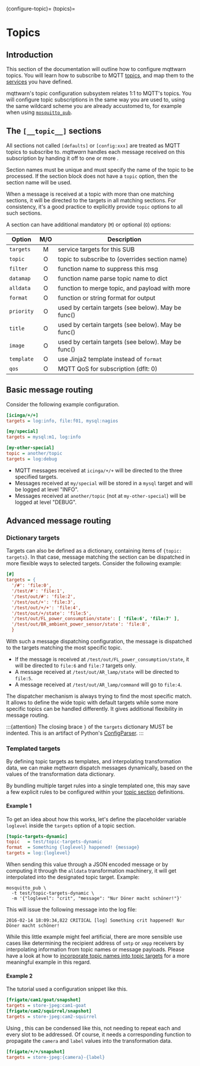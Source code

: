 (configure-topic)=
(topics)=
# Topics


## Introduction

This section of the documentation will outline how to configure mqttwarn 
topics. You will learn how to subscribe to MQTT [topics](#topics), and map 
them to the [services](#services) you have defined.

mqttwarn's topic configuration subsystem relates 1:1 to MQTT's topics. You will
configure topic subscriptions in the same way you are used to, using the same
wildcard scheme you are already accustomed to, for example when using [`mosquitto_pub`].


## The `[__topic__]` sections

All sections not called `[defaults]` or `[config:xxx]` are treated as MQTT topics
to subscribe to. _mqttwarn_ handles each message received on this subscription
by handing it off to one or more [](#service-targets).

Section names must be unique and must specify the name of the topic to be processed. 
If the section block does not have a `topic` option, then the section name will be used.

When a message is received at a topic with more than one matching sections, it
will be directed to the targets in all matching sections.  For consistency,
it's a good practice to explicitly provide `topic` options to all such sections.

A section can have additional mandatory (`M`) or optional (`O`) options:

| Option        |  M/O   | Description                                    |
| ------------- | :----: | ---------------------------------------------- |
| `targets`     |   M    | service targets for this SUB                   |
| `topic`       |   O    | topic to subscribe to (overrides section name) |
| `filter`      |   O    | function name to suppress this msg             |
| `datamap`     |   O    | function name parse topic name to dict         |
| `alldata`     |   O    | function to merge topic, and payload with more |
| `format`      |   O    | function or string format for output           |
| `priority`    |   O    | used by certain targets (see below). May be func()  |
| `title`       |   O    | used by certain targets (see below). May be func()  |
| `image`       |   O    | used by certain targets (see below). May be func()  |
| `template`    |   O    | use Jinja2 template instead of `format`        |
| `qos`         |   O    | MQTT QoS for subscription (dflt: 0)            |


## Basic message routing

Consider the following example configuration.

```ini
[icinga/+/+]
targets = log:info, file:f01, mysql:nagios

[my/special]
targets = mysql:m1, log:info

[my-other-special]
topic = another/topic
targets = log:debug
```

- MQTT messages received at `icinga/+/+` will be directed to the three specified
  targets.
- Messages received at `my/special` will be stored in a `mysql` target and will 
  be logged at level "INFO".
- Messages received at `another/topic` (not at `my-other-special`) will be logged 
  at level "DEBUG".


## Advanced message routing


### Dictionary targets

Targets can also be defined as a dictionary, containing items of `{topic: targets}`. 
In that case, message matching the section can be dispatched in more  flexible ways 
to selected targets. Consider the following example:

```ini
[#]
targets = {
  '/#': 'file:0',
  '/test/#': 'file:1',
  '/test/out/#': 'file:2',
  '/test/out/+': 'file:3',
  '/test/out/+/+': 'file:4',
  '/test/out/+/state': 'file:5',
  '/test/out/FL_power_consumption/state': [ 'file:6', 'file:7' ],
  '/test/out/BR_ambient_power_sensor/state': 'file:8',
  }
```

With such a message dispatching configuration, the message is dispatched to the
targets matching the most specific topic.

- If the message is received at `/test/out/FL_power_consumption/state`, it will
  be directed to `file:6` and `file:7` targets only.
- A message received at `/test/out/AR_lamp/state` will be directed to `file:5`.
- A message received at `/test/out/AR_lamp/command` will go to `file:4`.

The dispatcher mechanism is always trying to find the most specific match. It
allows to define the wide topic with default targets while some more specific 
topics can be handled differently. It gives additional flexibility in message 
routing.

:::{attention}
The closing brace `}` of the `targets` dictionary MUST be indented. This is an
artifact of Python's [ConfigParser](inv:python#library/configparser).
:::


### Templated targets

By defining topic targets as templates, and interpolating transformation data,
we can make _mqttwarn_ dispatch messages dynamically, based on the values of
the transformation data dictionary.

By bundling multiple target rules into a single templated one, this may save a
few explicit rules to be configured within your [topic section](#topics) definitions.

#### Example 1
To get an idea about how this works, let's define the placeholder variable
`loglevel` inside the `targets` option of a topic section.
```ini
[topic-targets-dynamic]
topic   = test/topic-targets-dynamic
format  = Something {loglevel} happened! {message}
targets = log:{loglevel}
```

When sending this value through a JSON encoded message or by computing it
through the `alldata` transformation machinery, it will get interpolated into
the designated topic target. Example:
```shell
mosquitto_pub \
  -t test/topic-targets-dynamic \
  -m '{"loglevel": "crit", "message": "Nur Döner macht schöner!"}'
```

This will issue the following message into the log file:
```text
2016-02-14 18:09:34,822 CRITICAL [log] Something crit happened! Nur Döner macht schöner!
```

While this little example might feel artificial, there are more sensible use
cases like determining the recipient address of `smtp` or `xmpp` receivers by
interpolating information from topic names or message payloads.
Please have a look at how to [incorporate topic names into topic targets] for a
more meaningful example in this regard.


#### Example 2

The [](#processing-frigate-events) tutorial used a configuration snippet like this.
```ini
[frigate/cam1/goat/snapshot]
targets = store-jpeg:cam1-goat
[frigate/cam2/squirrel/snapshot]
targets = store-jpeg:cam2-squirrel
```

Using [](#templated-targets), this can be condensed like this, not needing to
repeat each and every slot to be addressed. Of course, it needs a corresponding
[](#decoding) function to propagate the `camera` and `label` values into the
transformation data.
```ini
[frigate/+/+/snapshot]
targets = store-jpeg:{camera}-{label}
```


[incorporate topic names into topic targets]: https://github.com/jpmens/mqttwarn/wiki/Incorporating-topic-names#incorporate-topic-names-into-topic-targets
[`mosquitto_pub`]: https://mosquitto.org/man/mosquitto_pub-1.html
